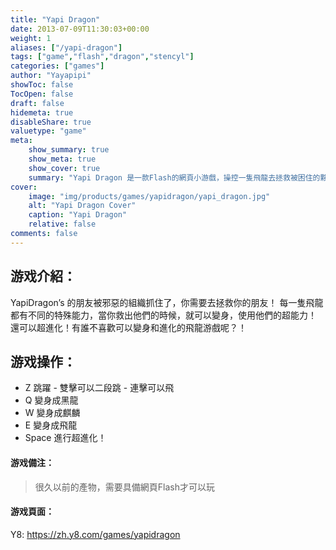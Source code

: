 ```yaml
---
title: "Yapi Dragon"
date: 2013-07-09T11:30:03+00:00
weight: 1
aliases: ["/yapi-dragon"]
tags: ["game","flash","dragon","stencyl"]
categories: ["games"]
author: "Yayapipi"
showToc: false
TocOpen: false
draft: false
hidemeta: true
disableShare: true
valuetype: "game"
meta:
    show_summary: true
    show_meta: true
    show_cover: true
    summary: "Yapi Dragon 是一款Flash的網頁小游戲，操控一隻飛龍去拯救被困住的夥伴，變身，進化！！！"
cover:
    image: "img/products/games/yapidragon/yapi_dragon.jpg"
    alt: "Yapi Dragon Cover"
    caption: "Yapi Dragon"
    relative: false
comments: false
---
```


## 游戏介紹：
YapiDragon’s 的朋友被邪惡的組織抓住了，你需要去拯救你的朋友！
每一隻飛龍都有不同的特殊能力，當你救出他們的時候，就可以變身，使用他們的超能力！
還可以超進化！有誰不喜歡可以變身和進化的飛龍游戲呢？！


## 游戏操作：
- Z 跳躍 - 雙擊可以二段跳 - 連擊可以飛
- Q 變身成黑龍
- W 變身成麒麟
- E 變身成飛龍
- Space 進行超進化！

#### 游戏備注：
>很久以前的產物，需要具備網頁Flash才可以玩

#### 游戏頁面：
Y8: https://zh.y8.com/games/yapidragon